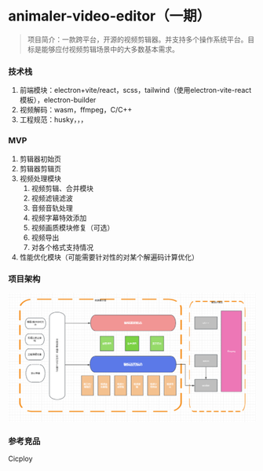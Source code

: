 # animaler-video-editor（一期）

> 项目简介：一款跨平台，开源的视频剪辑器。并支持多个操作系统平台。目标是能够应付视频剪辑场景中的大多数基本需求。

### 技术栈

1. 前端模块：electron+vite/react，scss，tailwind（使用electron-vite-react模板），electron-builder
2. 视频解码：wasm，ffmpeg，C/C++
3. 工程规范：husky，，，

### MVP

1. 剪辑器初始页
2. 剪辑器剪辑页
3. 视频处理模块
    1. 视频剪辑、合并模块
    2. 视频滤镜滤波
    3. 音频音轨处理
    4. 视频字幕特效添加
    5. 视频画质模块修复（可选）
    6. 视频导出
    7. 对各个格式支持情况
4. 性能优化模块（可能需要针对性的对某个解遍码计算优化）

### 项目架构

![alt text](image.png)

### 参考竞品

Cicploy
